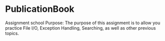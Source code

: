 # PublicationBook
Assignment school
Purpose: The purpose of this assignment is to allow you practice File I/O, Exception Handling, Searching, as well as other previous topics.
